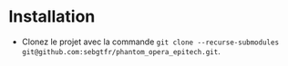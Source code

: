 # Installation

* Clonez le projet avec la commande ```git clone --recurse-submodules git@github.com:sebgtfr/phantom_opera_epitech.git```.

 
